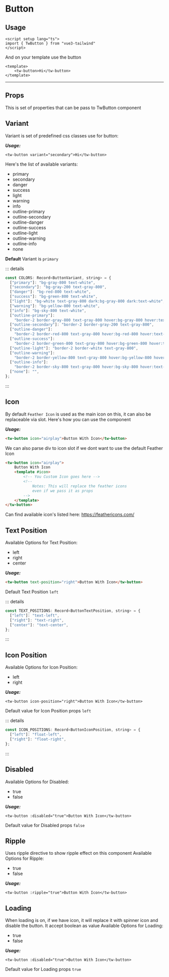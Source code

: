 # Button

## Usage
```vue{2}
<script setup lang="ts">
import { TwButton } from "vue3-tailwind"
</script>
```
And on your template use the button
```vue{2}
<template>
    <tw-button>Hi</tw-button>
</template>
```
***

## Props
This is set of properties that can be pass to TwButton component


## Variant
Variant is set of predefined css classes use for button:

***Usage:***

```vue
<tw-button variant="secondary">Hi</tw-button>
```

Here's the list of available variants:
- primary
- secondary
- danger
- success
- light
- warning
- info
- outline-primary
- outline-secondary
- outline-danger
- outline-success
- outline-light
- outline-warning
- outline-info
- none


**Default** Variant is `primary`

::: details
```js
const COLORS: Record<ButtonVariant, string> = {
  ["primary"]: "bg-gray-800 text-white",
  ["secondary"]: "bg-gray-200 text-gray-800",
  ["danger"]: "bg-red-800 text-white",
  ["success"]: "bg-green-800 text-white",
  ["light"]: "bg-white text-gray-800 dark:bg-gray-800 dark:text-white",
  ["warning"]: "bg-yellow-800 text-white",
  ["info"]: "bg-sky-800 text-white",
  ["outline-primary"]:
    "border-2 border-gray-800 text-gray-800 hover:bg-gray-800 hover:text-gray-100",
  ["outline-secondary"]: "border-2 border-gray-200 text-gray-800",
  ["outline-danger"]:
    "border-2 border-red-800 text-gray-800 hover:bg-red-800 hover:text-gray-100",
  ["outline-success"]:
    "border-2 border-green-800 text-gray-800 hover:bg-green-800 hover:text-gray-100",
  ["outline-light"]: "border-2 border-white text-gray-800",
  ["outline-warning"]:
    "border-2 border-yellow-800 text-gray-800 hover:bg-yellow-800 hover:text-gray-100",
  ["outline-info"]:
    "border-2 border-sky-800 text-gray-800 hover:bg-sky-800 hover:text-gray-100",
  ["none"]: "",
};
```
:::

## Icon
By default `Feather Icon` is used as the main icon on this, it can also be replaceable via slot. Here's how you can use the component

***Usage:***
```html
<tw-button icon="airplay">Button With Icon</tw-button>
```

We can also parse div to icon slot if we dont want to use the default Feather Icon
```html
<tw-button icon="airplay">
    Button With Icon
    <template #icon>
        <!-- You Custom Icon goes here -->
        <!-- 
            Notes: This will replace the feather icons 
            even if we pass it as props 
        -->
    </template>
</tw-button>
```

Can find available icon's listed here: https://feathericons.com/

## Text Position
Available Options for Text Position:
- left
- right
- center

***Usage:***
```html
<tw-button text-position="right">Button With Icon</tw-button>
```

Default Text Position `left`

::: details
```js
const TEXT_POSITIONS: Record<ButtonTextPosition, string> = {
  ["left"]: "text-left",
  ["right"]: "text-right",
  ["center"]: "text-center",
};
```
:::

## Icon Position
Available Options for Icon Position:
- left
- right

***Usage:***
```vue
<tw-button icon-position="right">Button With Icon</tw-button>
```

Default value for Icon Position props `left`

::: details
```js
const ICON_POSITIONS: Record<ButtonIconPosition, string> = {
  ["left"]: "float-left",
  ["right"]: "float-right",
};

```
:::

## Disabled
Available Options for Disabled:
- true
- false

***Usage:***
```vue
<tw-button :disabled="true">Button With Icon</tw-button>
```

Default value for Disabled props `false`

## Ripple
Uses ripple directive to show ripple effect on this component
Available Options for Ripple:
- true
- false

***Usage:***
```vue
<tw-button :ripple="true">Button With Icon</tw-button>
```

## Loading
When loading is on, if we have icon, it will replace it with spinner icon and disable the button. It accept boolean as value
Available Options for Loading:
- true
- false

***Usage:***
```vue
<tw-button :disabled="true">Button With Icon</tw-button>
```

Default value for Loading props `true`